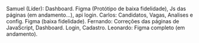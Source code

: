 Samuel (Líder): Dashboard. Figma (Protótipo de baixa fidelidade), Js das páginas (em andamento...), api login.
Carlos: Candidatos, Vagas, Analises e config. Figma (baixa fidelidade).
Fernando: Correções das páginas de JavaScript, Dashboard. Login, Cadastro.
Leonardo: Figma completo (em andamento). 
